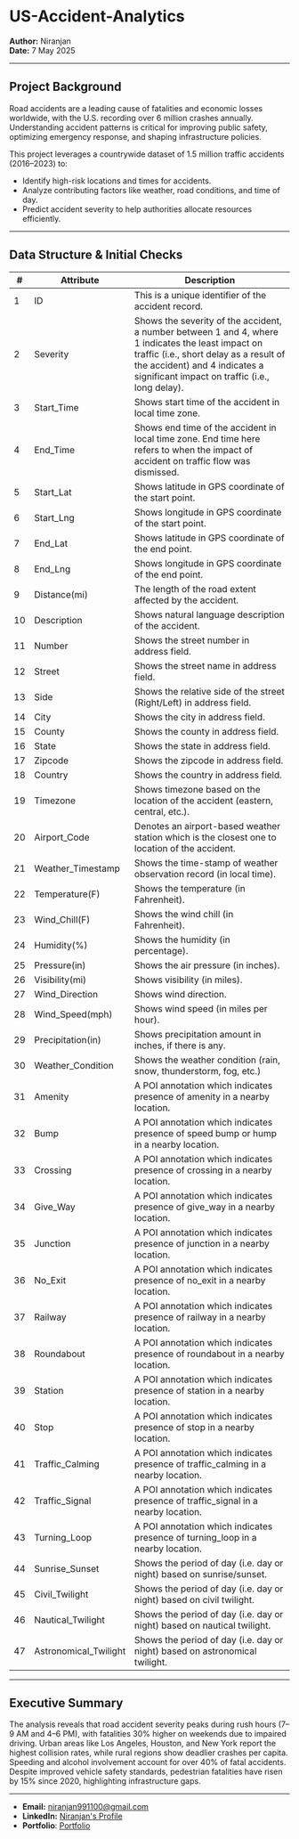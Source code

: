# US-Accident-Analytics

**Author:** Niranjan  
**Date:** 7 May 2025  

---

## Project Background

Road accidents are a leading cause of fatalities and economic losses worldwide, with the U.S. recording over 6 million crashes annually. Understanding accident patterns is critical for improving public safety, optimizing emergency response, and shaping infrastructure policies.

This project leverages a countrywide dataset of 1.5 million traffic accidents (2016–2023) to:
- Identify high-risk locations and times for accidents.
- Analyze contributing factors like weather, road conditions, and time of day.
- Predict accident severity to help authorities allocate resources efficiently.

---

## Data Structure & Initial Checks

| #  | Attribute                   | Description |
|----|-----------------------------|-------------|
| 1  | ID                          | This is a unique identifier of the accident record. |
| 2  | Severity                    | Shows the severity of the accident, a number between 1 and 4, where 1 indicates the least impact on traffic (i.e., short delay as a result of the accident) and 4 indicates a significant impact on traffic (i.e., long delay). |
| 3  | Start_Time                  | Shows start time of the accident in local time zone. |
| 4  | End_Time                    | Shows end time of the accident in local time zone. End time here refers to when the impact of accident on traffic flow was dismissed. |
| 5  | Start_Lat                   | Shows latitude in GPS coordinate of the start point. |
| 6  | Start_Lng                   | Shows longitude in GPS coordinate of the start point. |
| 7  | End_Lat                     | Shows latitude in GPS coordinate of the end point. |
| 8  | End_Lng                     | Shows longitude in GPS coordinate of the end point. |
| 9  | Distance(mi)                | The length of the road extent affected by the accident. |
| 10 | Description                 | Shows natural language description of the accident. |
| 11 | Number                      | Shows the street number in address field. |
| 12 | Street                      | Shows the street name in address field. |
| 13 | Side                        | Shows the relative side of the street (Right/Left) in address field. |
| 14 | City                        | Shows the city in address field. |
| 15 | County                      | Shows the county in address field. |
| 16 | State                       | Shows the state in address field. |
| 17 | Zipcode                     | Shows the zipcode in address field. |
| 18 | Country                     | Shows the country in address field. |
| 19 | Timezone                    | Shows timezone based on the location of the accident (eastern, central, etc.). |
| 20 | Airport_Code                | Denotes an airport-based weather station which is the closest one to location of the accident. |
| 21 | Weather_Timestamp           | Shows the time-stamp of weather observation record (in local time). |
| 22 | Temperature(F)              | Shows the temperature (in Fahrenheit). |
| 23 | Wind_Chill(F)               | Shows the wind chill (in Fahrenheit). |
| 24 | Humidity(%)                 | Shows the humidity (in percentage). |
| 25 | Pressure(in)                | Shows the air pressure (in inches). |
| 26 | Visibility(mi)              | Shows visibility (in miles). |
| 27 | Wind_Direction              | Shows wind direction. |
| 28 | Wind_Speed(mph)             | Shows wind speed (in miles per hour). |
| 29 | Precipitation(in)           | Shows precipitation amount in inches, if there is any. |
| 30 | Weather_Condition           | Shows the weather condition (rain, snow, thunderstorm, fog, etc.) |
| 31 | Amenity                     | A POI annotation which indicates presence of amenity in a nearby location. |
| 32 | Bump                        | A POI annotation which indicates presence of speed bump or hump in a nearby location. |
| 33 | Crossing                    | A POI annotation which indicates presence of crossing in a nearby location. |
| 34 | Give_Way                    | A POI annotation which indicates presence of give_way in a nearby location. |
| 35 | Junction                    | A POI annotation which indicates presence of junction in a nearby location. |
| 36 | No_Exit                     | A POI annotation which indicates presence of no_exit in a nearby location. |
| 37 | Railway                     | A POI annotation which indicates presence of railway in a nearby location. |
| 38 | Roundabout                  | A POI annotation which indicates presence of roundabout in a nearby location. |
| 39 | Station                     | A POI annotation which indicates presence of station in a nearby location. |
| 40 | Stop                        | A POI annotation which indicates presence of stop in a nearby location. |
| 41 | Traffic_Calming             | A POI annotation which indicates presence of traffic_calming in a nearby location. |
| 42 | Traffic_Signal              | A POI annotation which indicates presence of traffic_signal in a nearby location. |
| 43 | Turning_Loop                | A POI annotation which indicates presence of turning_loop in a nearby location. |
| 44 | Sunrise_Sunset              | Shows the period of day (i.e. day or night) based on sunrise/sunset. |
| 45 | Civil_Twilight              | Shows the period of day (i.e. day or night) based on civil twilight. |
| 46 | Nautical_Twilight           | Shows the period of day (i.e. day or night) based on nautical twilight. |
| 47 | Astronomical_Twilight       | Shows the period of day (i.e. day or night) based on astronomical twilight. |

---
## Executive Summary

The analysis reveals that road accident severity peaks during rush hours (7–9 AM and 4–6 PM), with fatalities 30% higher on weekends due to impaired driving. Urban areas like Los Angeles, Houston, and New York report the highest collision rates, while rural regions show deadlier crashes per capita. Speeding and alcohol involvement account for over 40% of fatal accidents. Despite improved vehicle safety standards, pedestrian fatalities have risen by 15% since 2020, highlighting infrastructure gaps.

---

- **Email:** niranjan991100@gmail.com  
- **LinkedIn:** [Niranjan's Profile](https://www.linkedin.com/in/niranjan-a83517229/)
- **Portfolio**: [Portfolio](https://niranjan910.github.io/NiranjanDataAnalystPortfolio.github.io/)












